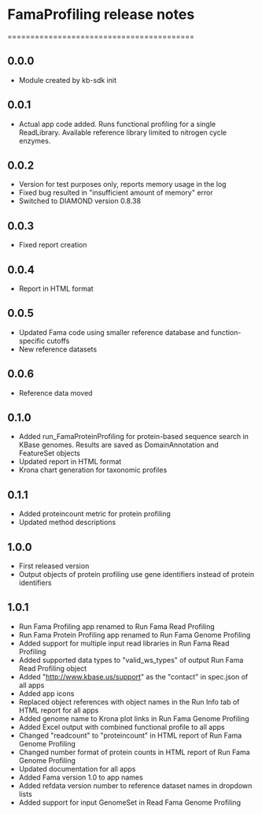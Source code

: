 # FamaProfiling release notes
=========================================

0.0.0
-----
* Module created by kb-sdk init

0.0.1
-----
* Actual app code added. Runs functional profiling for a single ReadLibrary. Available reference library limited to nitrogen cycle enzymes.

0.0.2
-----
* Version for test purposes only, reports memory usage in the log
* Fixed bug resulted in "insufficient amount of memory" error
* Switched to DIAMOND version 0.8.38

0.0.3
-----
* Fixed report creation

0.0.4
-----
* Report in HTML format

0.0.5
-----
* Updated Fama code using smaller reference database and function-specific cutoffs
* New reference datasets

0.0.6
-----
* Reference data moved

0.1.0
-----
* Added run_FamaProteinProfiling for protein-based sequence search in KBase genomes. Results are saved as DomainAnnotation and FeatureSet objects
* Updated report in HTML format
* Krona chart generation for taxonomic profiles

0.1.1
-----
* Added proteincount metric for protein profiling
* Updated method descriptions

1.0.0
----
* First released version
* Output objects of protein profiling use gene identifiers instead of protein identifiers

1.0.1
----
* Run Fama Profiling app renamed to Run Fama Read Profiling
* Run Fama Protein Profiling app renamed to Run Fama Genome Profiling
* Added support for multiple input read libraries in Run Fama Read Profiling
* Added supported data types to "valid_ws_types" of output Run Fama Read Profiling object
* Added "http://www.kbase.us/support" as the "contact" in spec.json of all apps
* Added app icons
* Replaced object references with object names in the Run Info tab of HTML report for all apps
* Added genome name to Krona plot links in Run Fama Genome Profiling
* Added Excel output with combined functional profile to all apps
* Changed "readcount" to "proteincount" in HTML report of Run Fama Genome Profiling
* Changed number format of protein counts in HTML report of Run Fama Genome Profiling
* Updated documentation for all apps
* Added Fama version 1.0 to app names
* Added refdata version number to reference dataset names in dropdown lists 
* Added support for input GenomeSet in Read Fama Genome Profiling